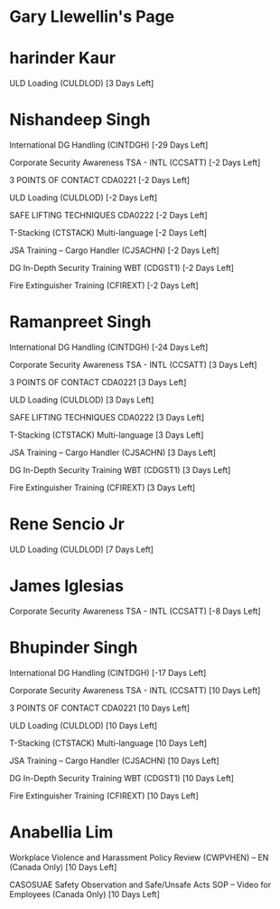 # Gary Llewellin's Page




# harinder Kaur


ULD Loading (CULDLOD) [3 Days Left]



# Nishandeep Singh


International DG Handling (CINTDGH) [-29 Days Left]

Corporate Security Awareness TSA - INTL (CCSATT) [-2 Days Left]

3 POINTS OF CONTACT CDA0221 [-2 Days Left]

ULD Loading (CULDLOD) [-2 Days Left]

SAFE LIFTING TECHNIQUES CDA0222 [-2 Days Left]

T-Stacking (CTSTACK) Multi-language [-2 Days Left]

JSA Training – Cargo Handler (CJSACHN) [-2 Days Left]

DG In-Depth Security Training WBT (CDGST1) [-2 Days Left]

Fire Extinguisher Training (CFIREXT) [-2 Days Left]



# Ramanpreet Singh


International DG Handling (CINTDGH) [-24 Days Left]

Corporate Security Awareness TSA - INTL (CCSATT) [3 Days Left]

3 POINTS OF CONTACT CDA0221 [3 Days Left]

ULD Loading (CULDLOD) [3 Days Left]

SAFE LIFTING TECHNIQUES CDA0222 [3 Days Left]

T-Stacking (CTSTACK) Multi-language [3 Days Left]

JSA Training – Cargo Handler (CJSACHN) [3 Days Left]

DG In-Depth Security Training WBT (CDGST1) [3 Days Left]

Fire Extinguisher Training (CFIREXT) [3 Days Left]



# Rene Sencio Jr


ULD Loading (CULDLOD) [7 Days Left]



# James Iglesias


Corporate Security Awareness TSA - INTL (CCSATT) [-8 Days Left]



# Bhupinder Singh


International DG Handling (CINTDGH) [-17 Days Left]

Corporate Security Awareness TSA - INTL (CCSATT) [10 Days Left]

3 POINTS OF CONTACT CDA0221 [10 Days Left]

ULD Loading (CULDLOD) [10 Days Left]

T-Stacking (CTSTACK) Multi-language [10 Days Left]

JSA Training – Cargo Handler (CJSACHN) [10 Days Left]

DG In-Depth Security Training WBT (CDGST1) [10 Days Left]

Fire Extinguisher Training (CFIREXT) [10 Days Left]



# Anabellia Lim


Workplace Violence and Harassment Policy Review (CWPVHEN) – EN (Canada Only) [10 Days Left]

CASOSUAE Safety Observation and Safe/Unsafe Acts SOP – Video for Employees (Canada Only) [10 Days Left]



